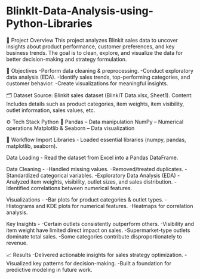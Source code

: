 # BlinkIt-Data-Analysis-using-Python-Libraries
📌 Project Overview
This project analyzes Blinkit sales data to uncover insights about product performance, customer preferences, and key business trends. The goal is to clean, explore, and visualize the data for better decision-making and strategy formulation.

🎯 Objectives
-Perform data cleaning & preprocessing.
-Conduct exploratory data analysis (EDA).
-Identify sales trends, top-performing categories, and customer behavior.
-Create visualizations for meaningful insights.

🗂️ Dataset
Source: Blinkit sales dataset (BlinkIT Data.xlsx, Sheet1).
Content: Includes details such as product categories, item weights, item visibility, outlet information, sales values, etc.

⚙️ Tech Stack
Python 🐍
Pandas – Data manipulation
NumPy – Numerical operations
Matplotlib & Seaborn – Data visualization

🔎 Workflow
Import Libraries - Loaded essential libraries (numpy, pandas, matplotlib, seaborn).

Data Loading - Read the dataset from Excel into a Pandas DataFrame.

Data Cleaning - 
-Handled missing values.
-Removed/treated duplicates.
-Standardized categorical variables.
-Exploratory Data Analysis (EDA)
-Analyzed item weights, visibility, outlet sizes, and sales distribution.
-Identified correlations between numerical features.

Visualizations -
-Bar plots for product categories & outlet types.
-Histograms and KDE plots for numerical features.
-Heatmaps for correlation analysis.

Key Insights -
-Certain outlets consistently outperform others.
-Visibility and item weight have limited direct impact on sales.
-Supermarket-type outlets dominate total sales.
-Some categories contribute disproportionately to revenue.

📈 Results
-Delivered actionable insights for sales strategy optimization.
-Visualized key patterns for decision-making.
-Built a foundation for predictive modeling in future work.

